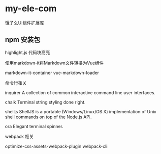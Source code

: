 # my-ele-com
饿了么UI组件扩展库

## npm 安装包
highlight.js 代码块高亮

使用markdown-it将Markdown文件转换为Vue组件

markdown-it-container
vue-markdown-loader

命令行相关

inquirer A collection of common interactive command line user interfaces.

chalk Terminal string styling done right.

shelljs ShellJS is a portable (Windows/Linux/OS X) implementation of Unix shell commands on top of the Node.js API.

ora Elegant terminal spinner.

webpack 相关

optimize-css-assets-webpack-plugin
webpack-cli
